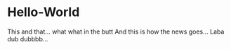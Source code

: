 # Hello-World
This and that...
what what in the butt 
And this is how the news goes...
Laba dub dubbbb...
